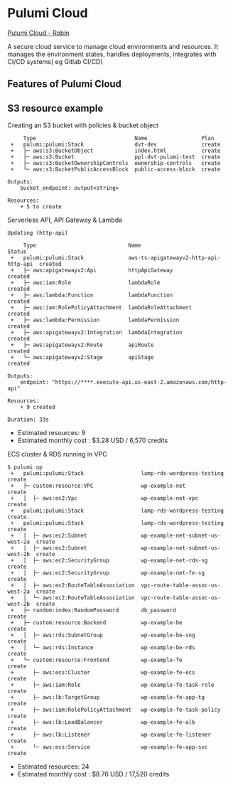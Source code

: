 # Pulumi Cloud

[Pulumi Cloud - Robin](https://app.pulumi.com/robinmurphy1/dvt/dev/previews/5f0d5891-c17d-4ae7-b908-bba3335fb804) 

A secure cloud service to manage cloud environments and resources. It manages the environment states, handles deployments, integrates with CI/CD systems( eg Gitlab CI/CD)

## Features of Pulumi Cloud

## S3 resource example
Creating an S3 bucket with policies & bucket object <div id="S3-resource-example"></div>

```
     Type                               Name                 Plan       
 +   pulumi:pulumi:Stack                dvt-dev              create     
 +   ├─ aws:s3:BucketObject             index.html           create     
 +   ├─ aws:s3:Bucket                   ppl-dvt-pulumi-test  create     
 +   ├─ aws:s3:BucketOwnershipControls  ownership-controls   create     
 +   └─ aws:s3:BucketPublicAccessBlock  public-access-block  create     
 
Outputs:
    bucket_endpoint: output<string>

Resources:
    + 5 to create

```
Serverless API, API Gateway & Lambda
```
Updating (http-api)

     Type                             Name                                   Status
 +   pulumi:pulumi:Stack              aws-ts-apigatewayv2-http-api-http-api  created
 +   ├─ aws:apigatewayv2:Api          httpApiGateway                         created
 +   ├─ aws:iam:Role                  lambdaRole                             created
 +   ├─ aws:lambda:Function           lambdaFunction                         created
 +   ├─ aws:iam:RolePolicyAttachment  lambdaRoleAttachment                   created
 +   ├─ aws:lambda:Permission         lambdaPermission                       created
 +   ├─ aws:apigatewayv2:Integration  lambdaIntegration                      created
 +   ├─ aws:apigatewayv2:Route        apiRoute                               created
 +   └─ aws:apigatewayv2:Stage        apiStage                               created

Outputs:
    endpoint: "https://****.execute-api.us-east-2.amazonaws.com/http-api"

Resources:
    + 9 created

Duration: 33s

```
- Estimated resources: 9
- Estimated monthly cost : $3.28 USD / 6,570 credits

ECS cluster & RDS running in VPC
```
$ pulumi up
 +   pulumi:pulumi:Stack                  lamp-rds-wordpress-testing        create
 +   ├─ custom:resource:VPC               wp-example-net                    create
 +   │  ├─ aws:ec2:Vpc                    wp-example-net-vpc                create
 +   pulumi:pulumi:Stack                  lamp-rds-wordpress-testing        create.
 +   pulumi:pulumi:Stack                  lamp-rds-wordpress-testing        create
 +   │  ├─ aws:ec2:Subnet                 wp-example-net-subnet-us-west-2a  create
 +   │  ├─ aws:ec2:Subnet                 wp-example-net-subnet-us-west-2b  create
 +   │  ├─ aws:ec2:SecurityGroup          wp-example-net-rds-sg             create
 +   │  ├─ aws:ec2:SecurityGroup          wp-example-net-fe-sg              create
 +   │  ├─ aws:ec2:RouteTableAssociation  vpc-route-table-assoc-us-west-2a  create
 +   │  └─ aws:ec2:RouteTableAssociation  vpc-route-table-assoc-us-west-2b  create
 +   ├─ random:index:RandomPassword       db_password                       create
 +   ├─ custom:resource:Backend           wp-example-be                     create
 +   │  ├─ aws:rds:SubnetGroup            wp-example-be-sng                 create
 +   │  └─ aws:rds:Instance               wp-example-be-rds                 create
 +   └─ custom:resource:Frontend          wp-example-fe                     create
 +      ├─ aws:ecs:Cluster                wp-example-fe-ecs                 create
 +      ├─ aws:iam:Role                   wp-example-fe-task-role           create
 +      ├─ aws:lb:TargetGroup             wp-example-fe-app-tg              create
 +      ├─ aws:iam:RolePolicyAttachment   wp-example-fe-task-policy         create
 +      ├─ aws:lb:LoadBalancer            wp-example-fe-alb                 create
 +      ├─ aws:lb:Listener                wp-example-fe-listener            create
 +      └─ aws:ecs:Service                wp-example-fe-app-svc             create

```
- Estimated resources: 24
- Estimated monthly cost : $8.76 USD / 17,520 credits